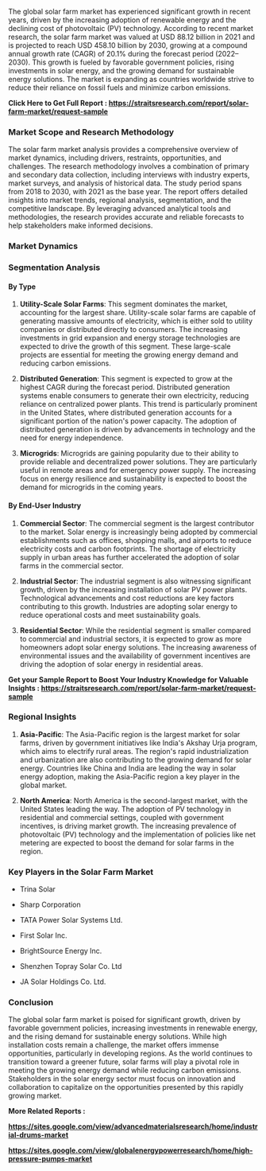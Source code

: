 <p>The global solar farm market has experienced significant growth in recent years, driven by the increasing adoption of renewable energy and the declining cost of photovoltaic (PV) technology. According to recent market research, the solar farm market was valued at USD 88.12 billion in 2021 and is projected to reach USD 458.10 billion by 2030, growing at a compound annual growth rate (CAGR) of 20.1% during the forecast period (2022&ndash;2030). This growth is fueled by favorable government policies, rising investments in solar energy, and the growing demand for sustainable energy solutions. The market is expanding as countries worldwide strive to reduce their reliance on fossil fuels and minimize carbon emissions.</p>
<p><strong>Click Here to Get Full Report :&nbsp;<a href="https://straitsresearch.com/report/solar-farm-market/request-sample">https://straitsresearch.com/report/solar-farm-market/request-sample</a>&nbsp;</strong></p>
<h3><strong>Market Scope and Research Methodology</strong></h3>
<p>The solar farm market analysis provides a comprehensive overview of market dynamics, including drivers, restraints, opportunities, and challenges. The research methodology involves a combination of primary and secondary data collection, including interviews with industry experts, market surveys, and analysis of historical data. The study period spans from 2018 to 2030, with 2021 as the base year. The report offers detailed insights into market trends, regional analysis, segmentation, and the competitive landscape. By leveraging advanced analytical tools and methodologies, the research provides accurate and reliable forecasts to help stakeholders make informed decisions.</p>
<h3><strong>Market Dynamics</strong></h3>
<h3><strong>Segmentation Analysis</strong></h3>
<h4><strong>By Type</strong></h4>
<ol start="1">
<li>
<p><strong>Utility-Scale Solar Farms</strong>: This segment dominates the market, accounting for the largest share. Utility-scale solar farms are capable of generating massive amounts of electricity, which is either sold to utility companies or distributed directly to consumers. The increasing investments in grid expansion and energy storage technologies are expected to drive the growth of this segment. These large-scale projects are essential for meeting the growing energy demand and reducing carbon emissions.</p>
</li>
<li>
<p><strong>Distributed Generation</strong>: This segment is expected to grow at the highest CAGR during the forecast period. Distributed generation systems enable consumers to generate their own electricity, reducing reliance on centralized power plants. This trend is particularly prominent in the United States, where distributed generation accounts for a significant portion of the nation's power capacity. The adoption of distributed generation is driven by advancements in technology and the need for energy independence.</p>
</li>
<li>
<p><strong>Microgrids</strong>: Microgrids are gaining popularity due to their ability to provide reliable and decentralized power solutions. They are particularly useful in remote areas and for emergency power supply. The increasing focus on energy resilience and sustainability is expected to boost the demand for microgrids in the coming years.</p>
</li>
</ol>
<h4><strong>By End-User Industry</strong></h4>
<ol start="1">
<li>
<p><strong>Commercial Sector</strong>: The commercial segment is the largest contributor to the market. Solar energy is increasingly being adopted by commercial establishments such as offices, shopping malls, and airports to reduce electricity costs and carbon footprints. The shortage of electricity supply in urban areas has further accelerated the adoption of solar farms in the commercial sector.</p>
</li>
<li>
<p><strong>Industrial Sector</strong>: The industrial segment is also witnessing significant growth, driven by the increasing installation of solar PV power plants. Technological advancements and cost reductions are key factors contributing to this growth. Industries are adopting solar energy to reduce operational costs and meet sustainability goals.</p>
</li>
<li>
<p><strong>Residential Sector</strong>: While the residential segment is smaller compared to commercial and industrial sectors, it is expected to grow as more homeowners adopt solar energy solutions. The increasing awareness of environmental issues and the availability of government incentives are driving the adoption of solar energy in residential areas.</p>
</li>
</ol>
<p><strong>Get your Sample Report to Boost Your Industry Knowledge for Valuable Insights :&nbsp;<a href="https://straitsresearch.com/report/solar-farm-market/request-sample">https://straitsresearch.com/report/solar-farm-market/request-sample</a>&nbsp;</strong></p>
<h3><strong>Regional Insights</strong></h3>
<ol start="1">
<li>
<p><strong>Asia-Pacific</strong>: The Asia-Pacific region is the largest market for solar farms, driven by government initiatives like India's Akshay Urja program, which aims to electrify rural areas. The region's rapid industrialization and urbanization are also contributing to the growing demand for solar energy. Countries like China and India are leading the way in solar energy adoption, making the Asia-Pacific region a key player in the global market.</p>
</li>
<li>
<p><strong>North America</strong>: North America is the second-largest market, with the United States leading the way. The adoption of PV technology in residential and commercial settings, coupled with government incentives, is driving market growth. The increasing prevalence of photovoltaic (PV) technology and the implementation of policies like net metering are expected to boost the demand for solar farms in the region.</p>
</li>
</ol>
<h3><strong>Key Players in the Solar Farm Market</strong></h3>
<ul>
<li>
<p>Trina Solar</p>
</li>
<li>
<p>Sharp Corporation</p>
</li>
<li>
<p>TATA Power Solar Systems Ltd.</p>
</li>
<li>
<p>First Solar Inc.</p>
</li>
<li>
<p>BrightSource Energy Inc.</p>
</li>
<li>
<p>Shenzhen Topray Solar Co. Ltd</p>
</li>
<li>
<p>JA Solar Holdings Co. Ltd.</p>
</li>
</ul>
<h3><strong>Conclusion</strong></h3>
<p>The global solar farm market is poised for significant growth, driven by favorable government policies, increasing investments in renewable energy, and the rising demand for sustainable energy solutions. While high installation costs remain a challenge, the market offers immense opportunities, particularly in developing regions. As the world continues to transition toward a greener future, solar farms will play a pivotal role in meeting the growing energy demand while reducing carbon emissions. Stakeholders in the solar energy sector must focus on innovation and collaboration to capitalize on the opportunities presented by this rapidly growing market.</p>
<p><strong>More Related Reports :&nbsp;</strong></p>
<p><strong><a href="https://sites.google.com/view/advancedmaterialsresearch/home/industrial-drums-market">https://sites.google.com/view/advancedmaterialsresearch/home/industrial-drums-market</a></strong></p>
<p><strong><a href="https://sites.google.com/view/globalenergypowerresearch/home/high-pressure-pumps-market">https://sites.google.com/view/globalenergypowerresearch/home/high-pressure-pumps-market</a><br /></strong></p>
